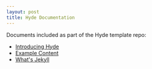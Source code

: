 ```yaml
---
layout: post
title: Hyde Documentation
---
```


Documents included as part of the Hyde template repo:

* [Introducing Hyde](/introducing-hyde.html)
* [Example Content](/example-content.html)
* [What's Jekyll](/whats-jekyll.html)

